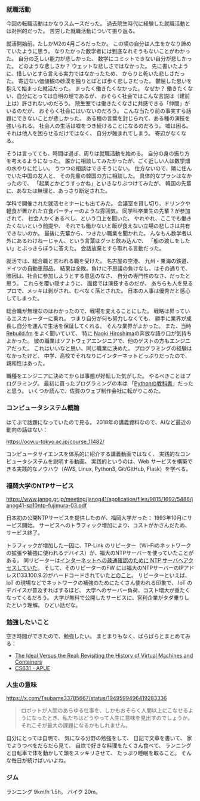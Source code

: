### 就職活動

今回の転職活動はかなりスムースだった。
過去院生時代に経験した就職活動とは対照的だった。
苦労した就職活動について振り返る。

就活開始前。たしかM2の4月ごろだったか。
この頃の自分は人生をかなり諦めていたように思う。
なりたかった数学者には到底なれそうもないことがわかった。
自分の乏しい能力が悲しかった、
数学にコミットできない自分が悲しかった。
どのような悲しさか？
ウェットな悲しさではなかった。
先に書いたように、惜しいとすら言える実力ではなかったため、
からりと乾いた悲しさだった。
寄辺ない価値観の砂漠を独りとぼとぼ歩く悲しさだった。
鬱屈した思いを抱えて始まった就活だった。
まったく働きたくなかった。
なぜか？
働きたくない、自分にとっては自明の理であるが、
おそらく社会ではこんな言説は（建前上は）許されないのだろう。
院生室では働きたくなさに共感できる「仲間」がいるのだが、
おそらく社会にはいないのだろう。
こんな当たり前の事実すら話題にできないことが悲しかった。
ある種の言葉を封じられて、ある種の演技を強いられる。
社会人の生活は嘘をつき続けることになるのだろう。
嘘は困る。
それは他人を困らせるだけではなく、
自分が蝕まれてしまう。
寄辺がなくなる。

そうは言ってても、時間は過ぎ、周りは就職活動を始める。
自分の身の振り方を考えるようになった。
誰かに相談してみたかったが、ごく近しい人は数学畑の水やりに忙しい。
うつつの相談はできそうにない。
仕方ないので、隣に住んでいた中国の友人と、
その先輩の韓国の方に相談した。
具体的なプランはなかったので、
「起業とかどうすっかね」といきなりぶつけてみたが、
韓国の先輩に、あなたは無理と、あっさり断定された。

学科で開催された就活セミナーにも出てみた。
会議室を貸し切り、ドリンクや軽食が置かれた立食パーティーのような雰囲気。
同学科卒業生の先輩？が参加されて、
社会人かくあるべし、という口上を聞いた。
やれやれ、ここでも働きたくないという前提や、
それでも働かないと飯が食えない立場の悲しさは共有できないのか。
最後に先輩から、つきたい職業を聞かれた。
んなもん数学者以外にあるわけねーじゃん、という言葉はグッと飲み込んで、
「船の渡しをしたい」とぶっきらぼうに答えた。
会話放棄とすら取れる言動だった。

就活では、総合職と言われる職を受けた。
名古屋の空港、
九州・東海の鉄道、
ドイツの自動車部品。
結果は全敗。負けに不思議の負けなし、はその通りで、
敗因は、社会に参加しようとする意思のなさ、
自分の専門性のなさ、だったと思う。
これらを覆い隠すように、
面接では演技するのだが、
あちらも人を見るプロで、メッキは剥がされ、むべなく落とされた。
日本の人事は優秀だと感心してしまった。

総合職が無理なのはわかったので、戦場を変えることにした。
戦略は昇っているエスカレーターに乗れ。
つまり自分が何も努力しなくても、
勝手に業界が成長し自分を運んで生活を保証してくれる。
そんな業界がよかった。
また、当時 [Rebuild.fm](https://rebuild.fm/) をよく聞いていて、
特に [Naoki Hiroshima](http://h7a.org/)の奔放な語り口が気持ちよかった。
彼の職業はソフトウェアエンジニアで、他のゲストの方もエンジニアだった。
これはいいなと思い、同じ職業に決めた。
プログラミングの経験はなかったけど、
中学、高校でそれなりにインターネットどっぷりだったので、
親和性はあった。

職種をエンジニアに決めてからは事態が好転した気がした。
やるべきことはプログラミング。
最初に買ったプログラミングの本は
「[Pythonの教科書](https://www.amazon.co.jp/%E5%AE%9F%E8%B7%B5%E5%8A%9B%E3%82%92%E8%BA%AB%E3%81%AB%E3%81%A4%E3%81%91%E3%82%8B-Python%E3%81%AE%E6%95%99%E7%A7%91%E6%9B%B8-%E3%82%AF%E3%82%B8%E3%83%A9%E9%A3%9B%E8%A1%8C%E6%9C%BA/dp/4839960240)」だったと思う。
いくつか読んで、佐賀のウェブ制作会社に転がりこめた。

### コンピュータシステム概論

はてぶで話題になっていたので見る。
2018年の講義資料なので、AIなど最近の動向の話はない：

https://ocw.u-tokyo.ac.jp/course_11482/

コンピュータサイエンスを体系的に紹介する講義動画ではなく、
実践的なコンピュータシステムを説明する動画。
実践的というのは、Web サービスを構築できる実践的なノウハウ（AWS, Linux, Python3, Git/GitHub, Flask）を学べる。

### 福岡大学のNTPサービス

https://www.janog.gr.jp/meeting/janog41/application/files/9815/1692/5488/janog41-sp10ntp-fujimura-03.pdf

日本初の公開NTPサービスを提供したのが、福岡大学だった：
1993年10月にサービス開始。
サービスへのトラフィック増加により、コストがかさんだため、サービス終了。

トラフィックが増加した一因に、TP-Link のリピーター（Wi-Fiのネットワークの拡張や補強に使われるデバイス）が、福大のNTPサーバーを使っていたことがある。
同リピーターは[インターネットへの疎通確認のために NTP サーバへアクセスしていた](https://www.tp-link.com/jp/press/news/17792/)。
そして、そのリピーターのFW には福大のNTPサーバーのIPアドレス(133.100.9.2)がハードコードされていた[とのこと](https://www.ctrl.blog/entry/tplink-aggressive-ntp.html)。
リピーターといえば、IoT の現場などでネットワークの補強のためにたくさん使われる印象で、
IoT のデバイスが普及すればするほど、
大学へのサーバー負荷、コスト増大が重たくなってくるだろう。
大学が無料で公開したサービスに、営利企業がタダ乗りしたという理解。
ひどい話だな。

### 勉強したいこと

空き時間ができたので、勉強したい。
まとまりもなく、ぱらぱらとまとめてみる：

- [The Ideal Versus the Real: Revisiting the History of Virtual Machines and Containers](https://dl.acm.org/doi/pdf/10.1145/33651990)
- [CS631 - APUE](https://stevens.netmeister.org/631/)

### 人生の意味

https://x.com/Tsubame33785667/status/1949599496419283336

> ロボットが人間のあらゆる仕事を、しかもおそらく人間以上にこなせるようになったとき、私たちはどうやって人生に意味を見出すのでしょうか。それこそが最大の課題になるかもしれません。

自分にとっては自明で、
気になる分野の勉強をして、
日記で文章を書いて、
家でようつべをだらだら見て、
自炊で好きな料理をたくさん食べて、
ランニングと自転車で体を動かして頭をスッキリさせて、
たっぷり睡眠を取ること。
そんな毎日が続けばいいよね。

### ジム

ランニング 9km/h 1.5h。
バイク 20m。